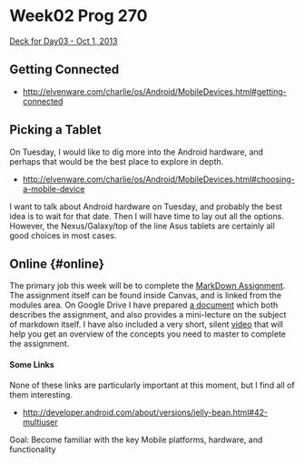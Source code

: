 Week02 Prog 270
======

[Deck for Day03 - Oct 1, 2013](http://bit.ly/1eXW6AD)


Getting Connected
-----------------

- <http://elvenware.com/charlie/os/Android/MobileDevices.html#getting-connected>

Picking a Tablet
----------------

On Tuesday, I would like to dig more into the Android hardware, and 
perhaps that would be the best place to explore in depth. 

- <http://elvenware.com/charlie/os/Android/MobileDevices.html#choosing-a-mobile-device>

I want to talk about Android hardware on Tuesday, and probably the 
best idea is to wait for that date. Then I will have time to lay out 
all the options. However, the Nexus/Galaxy/top of the line Asus 
tablets are certainly all good choices in most cases.

Online {#online}
------

The primary job this week will be to complete the 
[MarkDown Assignment](https://bc.instructure.com/courses/834458/assignments/2877658).
The assignment itself can be found inside Canvas, and is linked 
from the modules area. On Google Drive I have prepared 
[a document](http://bit.ly/1cm36qb) which
both describes the assignment, and also provides a mini-lecture on
the subject of markdown itself. I have also included a very short, silent
[video](http://youtu.be/YZUruYmEFG0) that will help you get an overview of the concepts you need to 
master to complete the assignment.

#### Some Links

None of these links are particularly important at this moment, but I find
all of them interesting.

- <http://developer.android.com/about/versions/jelly-bean.html#42-multiuser>

Goal: Become familiar with the key Mobile platforms, hardware, and
functionality


